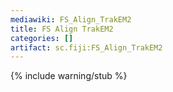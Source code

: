 ```yaml
---
mediawiki: FS_Align_TrakEM2
title: FS Align TrakEM2
categories: []
artifact: sc.fiji:FS_Align_TrakEM2
---
```


{% include warning/stub %}



